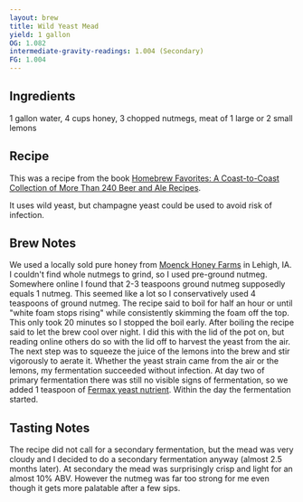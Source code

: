 ```yaml
---
layout: brew
title: Wild Yeast Mead
yield: 1 gallon
OG: 1.082
intermediate-gravity-readings: 1.004 (Secondary)
FG: 1.004
---
```


## Ingredients
1 gallon water, 4 cups honey, 3 chopped nutmegs, meat of 1 large or 2 small lemons

## Recipe
This was a recipe from the book [Homebrew Favorites: A Coast-to-Coast Collection of More Than 240 Beer and Ale Recipes](http://www.amazon.com/gp/product/0882666134/ref=as_li_tl?ie=UTF8&camp=1789&creative=9325&creativeASIN=0882666134&linkCode=as2&tag=zombiest-20&linkId=UY6L6PGEVR5I4DIQ).

It uses wild yeast, but champagne yeast could be used to avoid risk of infection.

## Brew Notes
We used a locally sold pure honey from [Moenck Honey Farms](https://facilityexplorer.iowadnr.gov/facilityexplorer/SiteDetail.aspx?facID=310386848) in Lehigh, IA.  I couldn't find whole nutmegs to grind, so I used pre-ground nutmeg.  Somewhere online I found that 2-3 teaspoons ground nutmeg supposedly equals 1 nutmeg.  This seemed like a lot so I conservatively used 4 teaspoons of ground nutmeg.  The recipe said to boil for half an hour or until "white foam stops rising" while consistently skimming the foam off the top.  This only took 20 minutes so I stopped the boil early.  After boiling the recipe said to let the brew cool over night.  I did this with the lid of the pot on, but reading online others do so with the lid off to harvest the yeast from the air.  The next step was to squeeze the juice of the lemons into the brew and stir vigorously to aerate it.  Whether the yeast strain came from the air or the lemons, my fermentation succeeded without infection. At day two of primary fermentation there was still no visible signs of fermentation, so we added 1 teaspoon of [Fermax yeast nutrient](http://www.amazon.com/gp/product/B0064OPEFC/ref=as_li_tl?ie=UTF8&camp=1789&creative=390957&creativeASIN=B0064OPEFC&linkCode=as2&tag=zombiest-20&linkId=UTHQYLR52OJI4F7Q).  Within the day the fermentation started.

## Tasting Notes
The recipe did not call for a secondary fermentation, but the mead was very cloudy and I decided to do a secondary fermentation anyway (almost 2.5 months later).  At secondary the mead was surprisingly crisp and light for an almost 10% ABV.  However the nutmeg was far too strong for me even though it gets more palatable after a few sips.
